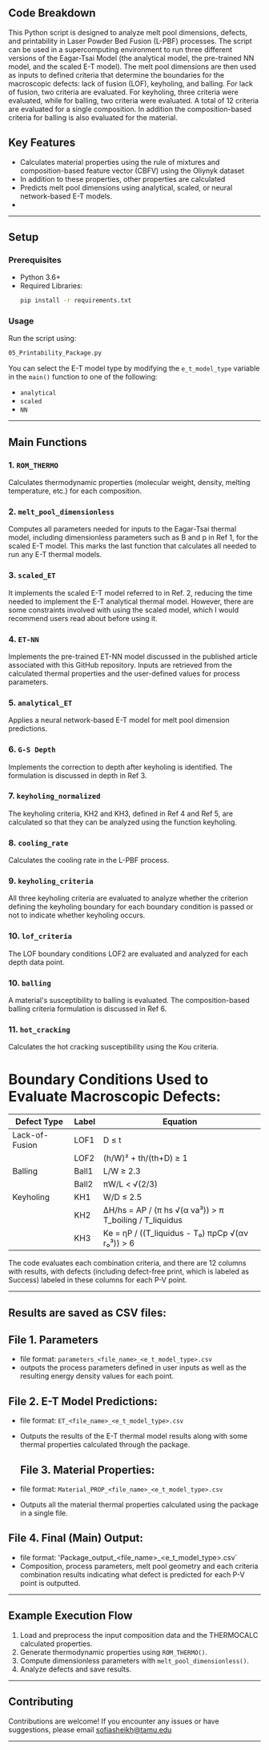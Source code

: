 ## Code Breakdown



This Python script is designed to analyze melt pool dimensions, defects, and printability in Laser Powder Bed Fusion (L-PBF) processes. The script can be used in a supercomputing environment to run three different versions of the Eagar-Tsai Model (the analytical model, the pre-trained NN model, and the scaled E-T model). The melt pool dimensions are then used as inputs to defined criteria that determine the boundaries for the macroscopic defects: lack of fusion (LOF), keyholing, and balling. For lack of fusion, two criteria are evaluated. For keyholing, three criteria were evaluated, while for balling, two criteria were evaluated. A total of 12 criteria are evaluated for a single composition. In addition the composition-based criteria for balling is also evaluated for the material. 

## Key Features
- Calculates material properties using the rule of mixtures and composition-based feature vector (CBFV) using the Oliynyk dataset
- In addition to these properties, other properties are calculated
- Predicts melt pool dimensions using analytical, scaled, or neural network-based E-T models.
- 


---

## Setup

### Prerequisites
- Python 3.6+
- Required Libraries:
  ```bash
  pip install -r requirements.txt

  ```

### Usage
Run the script using:
```bash
05_Printability_Package.py
```

You can select the E-T model type by modifying the `e_t_model_type` variable in the `main()` function to one of the following:
- `analytical`
- `scaled`
- `NN`

---

## Main Functions

### 1. `ROM_THERMO`
Calculates thermodynamic properties (molecular weight, density, melting temperature, etc.) for each composition.

### 2. `melt_pool_dimensionless`
Computes all parameters needed for inputs to the Eagar-Tsai thermal model, including dimensionless parameters such as B and p in Ref 1, for the scaled E-T model. This marks the last function that calculates all needed to run any E-T thermal models. 

### 3. `scaled_ET`
It implements the scaled E-T model referred to in Ref. 2, reducing the time needed to implement the E-T analytical thermal model. However, there are some constraints involved with using the scaled model, which I would recommend users read about before using it. 

### 4. `ET-NN`
Implements the pre-trained ET-NN model discussed in the published article associated with this GitHub repository. Inputs are retrieved from the calculated thermal properties and the user-defined values for process parameters. 

### 5. `analytical_ET`
Applies a neural network-based E-T model for melt pool dimension predictions.

### 6. `G-S Depth`
Implements the correction to depth after keyholing is identified. The formulation is discussed in depth in Ref 3. 

### 7. `keyholing_normalized`
The keyholing criteria, KH2 and KH3, defined in Ref 4 and Ref 5, are calculated so that they can be analyzed using the function keyholing. 

### 8. `cooling_rate`
Calculates the cooling rate in the L-PBF process. 

### 9. `keyholing_criteria`
All three keyholing criteria are evaluated to analyze whether the criterion defining the keyholing boundary for each boundary condition is passed or not to indicate whether keyholing occurs. 

### 10. `lof_criteria`
The LOF boundary conditions LOF2 are evaluated and analyzed for each depth data point.

### 10. `balling`
A material's susceptibility to balling is evaluated. The composition-based balling criteria formulation is discussed in Ref 6.

### 11. `hot_cracking`
Calculates the hot cracking susceptibility using the Kou criteria. 

# Boundary Conditions Used to Evaluate Macroscopic Defects:


| **Defect Type** | **Label** | **Equation** |
|-----------------|-----------|--------------|
| Lack-of-Fusion  | LOF1      | D ≤ t        |
|                 | LOF2      | (h/W)² + th/(th+D) ≥ 1 |
| Balling         | Ball1     | L/W ≥ 2.3     |
|                 | Ball2     | πW/L < √(2/3) |
| Keyholing       | KH1       | W/D ≤ 2.5     |
|                 | KH2       | ΔH/hs = AP / (π hs √(α va³)) > π T_boiling / T_liquidus |
|                 | KH3       | Ke = ηP / ((T_liquidus - T₀) πρCp √(αν r₀³)) > 6 |

The code evaluates each combination criteria, and there are 12 columns with results, with defects (including defect-free print, which is labeled as Success) labeled in these columns for each P-V point. 

---
##  Results are saved as CSV files:

## File 1. Parameters
- file format: `parameters_<file_name>_<e_t_model_type>.csv`
- outputs the process parameters defined in user inputs as well as the resulting energy density values for each point.

## File 2. E-T Model Predictions:
- file format: `ET_<file_name>_<e_t_model_type>.csv`
- Outputs the results of the E-T thermal model results along with some thermal properties calculated through the package.

  ## File 3. Material Properties:
- file format: `Material_PROP_<file_name>_<e_t_model_type>.csv`
- Outputs all the material thermal properties calculated using the package in a single file.

## File 4. Final (Main) Output:
- file format: 'Package_output_<file_name>_<e_t_model_type>.csv`
-  Composition, process parameters, melt pool geometry and each criteria combination results indicating what defect is predicted for each P-V point is outputted.

---

## Example Execution Flow

1. Load and preprocess the input composition data and the THERMOCALC calculated properties. 
2. Generate thermodynamic properties using `ROM_THERMO()`.
3. Compute dimensionless parameters with `melt_pool_dimensionless()`.
5. Analyze defects and save results.

---

## Contributing
Contributions are welcome! If you encounter any issues or have suggestions, please email sofiasheikh@tamu.edu

---

